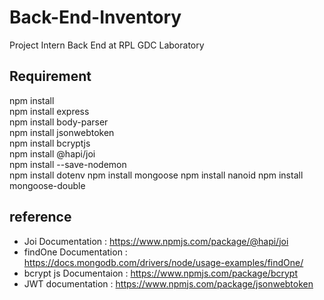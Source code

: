 # Back-End-Inventory

Project Intern Back End at RPL GDC Laboratory

## Requirement
npm install  
npm install express  
npm install body-parser  
npm install jsonwebtoken  
npm install bcryptjs  
npm install @hapi/joi  
npm install --save-nodemon  
npm install dotenv
npm install mongoose
npm install nanoid
npm install mongoose-double

## reference
- Joi Documentation      : https://www.npmjs.com/package/@hapi/joi
- findOne Documentation  : https://docs.mongodb.com/drivers/node/usage-examples/findOne/
- bcrypt js Documentaion : https://www.npmjs.com/package/bcrypt
- JWT documentation      : https://www.npmjs.com/package/jsonwebtoken




